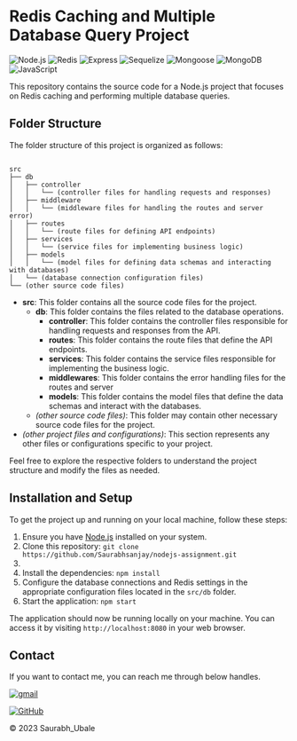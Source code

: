 # Redis Caching and Multiple Database Query Project

![Node.js](https://img.shields.io/badge/Node.js-v16.19.0-green)
![Redis](https://img.shields.io/badge/Redis-v7.0.1-red)
![Express](https://img.shields.io/badge/Express-v4.18.2-blue)
![Sequelize](https://img.shields.io/badge/Sequelize-v6.6.5-orange)
![Mongoose](https://img.shields.io/badge/Mongoose-v7.3.1-yellow)
![MongoDB](https://img.shields.io/badge/MongoDB-v6.0.0-green)
![JavaScript](https://img.shields.io/badge/JavaScript-ES6-yellow)

This repository contains the source code for a Node.js project that focuses on Redis caching and performing multiple database queries.

## Folder Structure

The folder structure of this project is organized as follows:

```

src
├── db
│   ├── controller
│   │   └── (controller files for handling requests and responses)
│   ├── middleware
│   │   └── (middleware files for handling the routes and server error)
│   ├── routes
│   │   └── (route files for defining API endpoints)
│   ├── services
│   │   └── (service files for implementing business logic)
│   ├── models
│   │   └── (model files for defining data schemas and interacting with databases)
│   └── (database connection configuration files)
└── (other source code files)

```



- **src**: This folder contains all the source code files for the project.
  - **db**: This folder contains the files related to the database operations.
    - **controller**: This folder contains the controller files responsible for handling requests and responses from the API.
    - **routes**: This folder contains the route files that define the API endpoints.
    - **services**: This folder contains the service files responsible for implementing the business logic.
    - **middlewares**: This folder contains the error handling files for the routes and server
    - **models**: This folder contains the model files that define the data schemas and interact with the databases.
  - *(other source code files)*: This folder may contain other necessary source code files for the project.
- *(other project files and configurations)*: This section represents any other files or configurations specific to your project.

Feel free to explore the respective folders to understand the project structure and modify the files as needed.

## Installation and Setup

To get the project up and running on your local machine, follow these steps:

1. Ensure you have [Node.js](https://nodejs.org)  installed on your system.
2. Clone this repository: `git clone https://github.com/Saurabhsanjay/nodejs-assignment.git`
3.
4. Install the dependencies: `npm install`
5. Configure the database connections and Redis settings in the appropriate configuration files located in the `src/db` folder.
6. Start the application: `npm start`

The application should now be running locally on your machine. You can access it by visiting `http://localhost:8080` in your web browser.



## Contact

If you want to contact me, you can reach me through below handles.

[![gmail](https://img.shields.io/badge/Saurabh_Ubale-FF0000?style=for-the-badge&logo=gmail&logoColor=white&labelColor=FF0000)](saurabhubale6501@gmail.com)

[![GitHub](https://img.shields.io/badge/Saurabh_Ubale-20232A?style=for-the-badge&logo=Github&logoColor=white)](https://github.com/Saurabhsanjay)

© 2023 Saurabh_Ubale